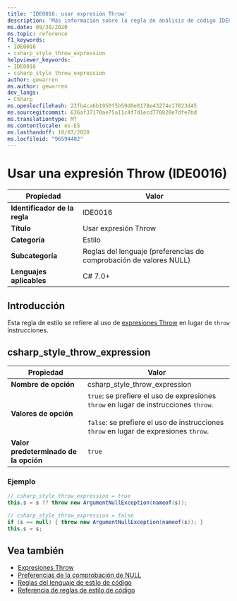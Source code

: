```yaml
---
title: 'IDE0016: usar expresión Throw'
description: 'Más información sobre la regla de análisis de código IDE0016: usar la expresión Throw'
ms.date: 09/30/2020
ms.topic: reference
f1_keywords:
- IDE0016
- csharp_style_throw_expression
helpviewer_keywords:
- IDE0016
- csharp_style_throw_expression
author: gewarren
ms.author: gewarren
dev_langs:
- CSharp
ms.openlocfilehash: 23fb4ca6b1950f5b59d0e8178e43274e17823d45
ms.sourcegitcommit: 636af37170ae75a11c4f7d1ecd770820e7dfe7bd
ms.translationtype: MT
ms.contentlocale: es-ES
ms.lasthandoff: 10/07/2020
ms.locfileid: "96594402"
---
```

# <a name="use-throw-expression-ide0016"></a>Usar una expresión Throw (IDE0016)

|Propiedad|Valor|
|-|-|
| **Identificador de la regla** | IDE0016 |
| **Título** | Usar expresión Throw |
| **Categoría** | Estilo |
| **Subcategoría** | Reglas del lenguaje (preferencias de comprobación de valores NULL) |
| **Lenguajes aplicables** | C# 7.0+ |

## <a name="overview"></a>Introducción

Esta regla de estilo se refiere al uso de [expresiones Throw](../../../csharp/language-reference/keywords/throw.md#the-throw-expression) en lugar de `throw` instrucciones.

## <a name="csharp_style_throw_expression"></a>csharp_style_throw_expression

|Propiedad|Valor|
|-|-|
| **Nombre de opción** | csharp_style_throw_expression
| **Valores de opción** | `true`: se prefiere el uso de expresiones `throw` en lugar de instrucciones `throw`.<br /><br />`false`: se prefiere el uso de instrucciones `throw` en lugar de expresiones `throw`. |
| **Valor predeterminado de la opción** | `true` |

### <a name="example"></a>Ejemplo

```csharp
// csharp_style_throw_expression = true
this.s = s ?? throw new ArgumentNullException(nameof(s));

// csharp_style_throw_expression = false
if (s == null) { throw new ArgumentNullException(nameof(s)); }
this.s = s;
```

## <a name="see-also"></a>Vea también

- [Expresiones Throw](../../../csharp/language-reference/keywords/throw.md#the-throw-expression)
- [Preferencias de la comprobación de NULL](null-checking-preferences.md)
- [Reglas del lenguaje de estilo de código](language-rules.md)
- [Referencia de reglas de estilo de código](index.md)
